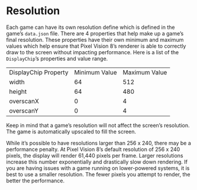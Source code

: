 # Resolution

Each game can have its own resolution define which is defined in the game’s `data.json` file. There are 4 properties that help make up a game’s final resolution. These properties have their own minimum and maximum values which help ensure that Pixel Vision 8’s renderer is able to correctly draw to the screen without impacting performance. Here is a list of the `DisplayChip`’s properties and value range.

<table>
  <tr>
    <td>DisplayChip Property</td>
    <td>Minimum Value</td>
    <td>Maximum Value</td>
  </tr>
  <tr>
    <td>width</td>
    <td>64</td>
    <td>512</td>
  </tr>
  <tr>
    <td>height</td>
    <td>64</td>
    <td>480</td>
  </tr>
  <tr>
    <td>overscanX</td>
    <td>0</td>
    <td>4</td>
  </tr>
  <tr>
    <td>overscanY</td>
    <td>0</td>
    <td>4</td>
  </tr>
</table>


Keep in mind that a game’s resolution will not affect the screen’s resolution. The game is automatically upscaled to fill the screen.

While it’s possible to have resolutions larger than 256 x 240, there may be a performance penalty. At Pixel Vision 8’s default resolution of 256 x 240 pixels, the display will render 61,440 pixels per frame. Larger resolutions increase this number exponentially and drastically slow down rendering. If you are having issues with a game running on lower-powered systems, it is best to use a smaller resolution. The fewer pixels you attempt to render, the better the performance.

